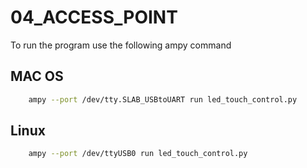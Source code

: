 # 04_ACCESS_POINT
To run the program use the following ampy command

## MAC OS
```bash
    ampy --port /dev/tty.SLAB_USBtoUART run led_touch_control.py
```

## Linux
```bash
    ampy --port /dev/ttyUSB0 run led_touch_control.py
```
